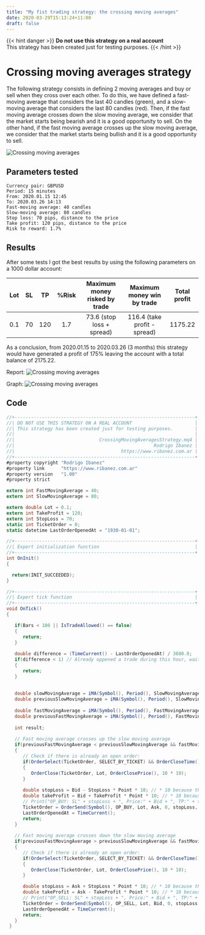```yaml
---
title: "My fist trading strategy: the crossing moving averages"
date: 2020-03-29T15:13:24+11:00
draft: false
---
```


{{< hint danger >}}
**Do not use this strategy on a real account**  
This strategy has been created just for testing purposes.
{{< /hint >}}

# Crossing moving averages strategy
The following strategy consists in defining 2 moving averages and buy or sell when they cross over each other.
To do this, we have defined a fast-moving average that considers the last 40 candles (green), and a slow-moving average that considers the last 80 candles (red).
Then, if the fast moving average crosses down the slow moving average, we consider that the market starts being bearish and it is a good opportunity to sell.
On the other hand, if the fast moving average crosses up the slow moving average, we consider that the market starts being bullish and it is a good opportunity to sell.

![Crossing moving averages](/trading/crossing-moving-averages.png)

## Parameters tested
```
Currency pair: GBPUSD
Period: 15 minutes
From: 2020.01.15 12:45
To: 2020.03.26 14:13
Fast-moving average: 40 candles
Slow-moving average: 80 candles
Stop loss: 70 pips, distance to the price
Take profit: 120 pips, distance to the price
Risk to reward: 1.7%
```

## Results
After some tests I got the best results by using the following parameters on a 1000 dollar account:

| Lot | SL |  TP | %Risk | Maximum money risked by trade |  Maximum money win by trade  | Total profit |
|:---:|:--:|:---:|:-----:|:-----------------------------:|:----------------------------:|:------------:|
| 0.1 | 70 | 120 |  1.7  |   73.6 (stop loss + spread)   | 116.4 (take profit - spread) |    1175.22   |

As a conclusion, from 2020.01.15 to 2020.03.26 (3 months) this strategy would have generated a profit of 175% leaving the account with a total balance of 2175.22.

Report:
![Crossing moving averages](/trading/crossing-moving-averages-report.png)

Graph:
![Crossing moving averages](/trading/crossing-moving-averages-graph.png)

## Code
```csharp
//+------------------------------------------------------------------+
//| DO NOT USE THIS STRATEGY ON A REAL ACCOUNT                       |
//| This strategy has been created just for testing purposes.        |
//|                                                                  |
//|                               CrossingMovingAveragesStrategy.mq4 |
//|                                                   Rodrigo Ibanez |
//|                                       https://www.ribanez.com.ar |
//+------------------------------------------------------------------+
#property copyright "Rodrigo Ibanez"
#property link      "https://www.ribanez.com.ar"
#property version   "1.00"
#property strict

extern int FastMovingAverage = 40;
extern int SlowMovingAverage = 80;

extern double Lot = 0.1;
extern int TakeProfit = 120;
extern int StopLoss = 70;
static int TicketOrder = 0;
static datetime LastOrderOpenedAt = "1930-01-01";

//+------------------------------------------------------------------+
//| Expert initialization function                                   |
//+------------------------------------------------------------------+
int OnInit()
{

  return(INIT_SUCCEEDED);
}

//+------------------------------------------------------------------+
//| Expert tick function                                             |
//+------------------------------------------------------------------+
void OnTick()
{

   if(Bars < 100 || IsTradeAllowed() == false)
   {
      return;
   }
   
   double difference = (TimeCurrent() - LastOrderOpenedAt) / 3600.0;
   if(difference < 1) // Already oppened a trade during this hour, wait at least 1 hour to open the next trade.
   {
      return;
   }
   
  
   double slowMovingAverage = iMA(Symbol(), Period(), SlowMovingAverage, 0, MODE_SMA, PRICE_CLOSE, 0);
   double previousSlowMovingAverage = iMA(Symbol(), Period(), SlowMovingAverage, 0, MODE_SMA, PRICE_CLOSE, 1);
   
   double fastMovingAverage = iMA(Symbol(), Period(), FastMovingAverage, 0, MODE_SMA, PRICE_CLOSE, 0);
   double previousFastMovingAverage = iMA(Symbol(), Period(), FastMovingAverage, 0, MODE_SMA, PRICE_CLOSE, 1);
   
   int result;
      
   // Fast moving average crosses up the slow moving average
   if(previousFastMovingAverage < previousSlowMovingAverage && fastMovingAverage > slowMovingAverage)
   {
      // Check if there is already an open order:
      if(OrderSelect(TicketOrder, SELECT_BY_TICKET) && OrderCloseTime() == 0)
      {
         OrderClose(TicketOrder, Lot, OrderClosePrice(), 10 * 10);
      }
   
      double stopLoss = Bid - StopLoss * Point * 10; // * 10 because the broker has 5 decimal points
      double takeProfit = Bid + TakeProfit * Point * 10; // * 10 because the broker has 5 decimal points
      // Print("OP_BUY: SL" + stopLoss + ", Price:" + Bid + ", TP:" + takeProfit);
      TicketOrder = OrderSend(Symbol(), OP_BUY, Lot, Ask, 0, stopLoss, takeProfit, "Buy - Fast MA crossed up Slow MA");
      LastOrderOpenedAt = TimeCurrent();
      return;
   }
   
   // Fast moving average crosses down the slow moving average
   if(previousFastMovingAverage > previousSlowMovingAverage && fastMovingAverage < slowMovingAverage)
   {
      // Check if there is already an open order:
      if(OrderSelect(TicketOrder, SELECT_BY_TICKET) && OrderCloseTime() == 0)
      {
         OrderClose(TicketOrder, Lot, OrderClosePrice(), 10 * 10);
      }

      double stopLoss = Ask + StopLoss * Point * 10; // * 10 because the broker has 5 decimal points
      double takeProfit = Ask - TakeProfit * Point * 10; // * 10 because the broker has 5 decimal points
      // Print("OP_SELL: SL" + stopLoss + ", Price:" + Bid + ", TP:" + takeProfit);
      TicketOrder = OrderSend(Symbol(), OP_SELL, Lot, Bid, 0, stopLoss, takeProfit, "Buy - Fast MA crossed down Slow MA");
      LastOrderOpenedAt = TimeCurrent();
      return;
   }
 }
```